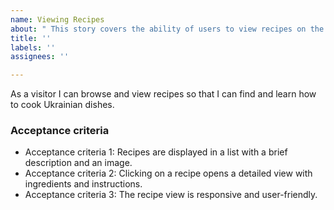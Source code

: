 ```yaml
---
name: Viewing Recipes
about: " This story covers the ability of users to view recipes on the blog."
title: ''
labels: ''
assignees: ''

---
```


As a visitor I can browse and view recipes so that I can find and learn how to cook Ukrainian dishes.

### Acceptance criteria

- Acceptance criteria 1: Recipes are displayed in a list with a brief description and an image.
- Acceptance criteria 2: Clicking on a recipe opens a detailed view with ingredients and instructions.
- Acceptance criteria 3: The recipe view is responsive and user-friendly.
